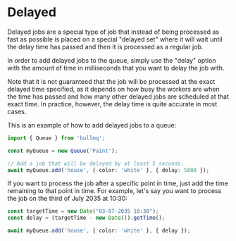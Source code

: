 # Delayed

Delayed jobs are a special type of job that instead of being processed as fast as possible is placed on a special "delayed set" where it will wait until the delay time has passed and then it is processed as a regular job.

In order to add delayed jobs to the queue, simply use the "delay" option with the amount of time in milliseconds that you want to delay the job with.

Note that it is not guaranteed that the job will be processed at the exact delayed time specified, as it depends on how busy the workers are when the time has passed and how many other delayed jobs are scheduled at that exact time. In practice, however, the delay time is quite accurate in most cases.

This is an example of how to add delayed jobs to a queue:

```typescript
import { Queue } from 'bullmq';

const myQueue = new Queue('Paint');

// Add a job that will be delayed by at least 5 seconds.
await myQueue.add('house', { color: 'white' }, { delay: 5000 });
```

If you want to process the job after a specific point in time, just add the time remaining to that point in time. For example, let's say you want to process the job on the third of July 2035 at 10:30:

```typescript
const targetTime = new Date("03-07-2035 10:30");
const delay = (targetTime - new Date()).getTime();

await myQueue.add('house', { color: 'white' }, { delay });
```

